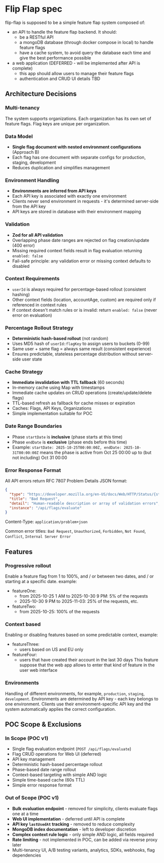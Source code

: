 # Flip Flap spec

flip-flap is supposed to be a simple feature flap system composed of:
- an API to handle the feature flap backend. It should:
  - be a RESTful API
  - a mongoDB database (through docker compose in local) to handle feature flags
  - have a cache system, to avoid query the database each time and give the best performance possible
- a web application (DEFERRED - will be implemented after API is complete)
  - this app should allow users to manage their feature flags
  - authentication and CRUD UI details TBD

## Architecture Decisions

### Multi-tenancy
The system supports organizations. Each organization has its own set of feature flags. Flag keys are unique per organization.

### Data Model
- **Single flag document with nested environment configurations** (Approach B)
- Each flag has one document with separate configs for production, staging, development
- Reduces duplication and simplifies management

### Environment Handling
- **Environments are inferred from API keys**
- Each API key is associated with exactly one environment
- Clients never send environment in requests - it's determined server-side from the API key
- API keys are stored in database with their environment mapping

### Validation
- **Zod for all API validation**
- Overlapping phase date ranges are rejected on flag creation/update (400 error)
- Missing required context fields result in flag evaluation returning `enabled: false`
- Fail-safe principle: any validation error or missing context defaults to disabled

### Context Requirements
- `userId` is always required for percentage-based rollout (consistent hashing)
- Other context fields (location, accountAge, custom) are required only if referenced in context rules
- If context doesn't match rules or is invalid: return `enabled: false` (never error on evaluation)

### Percentage Rollout Strategy
- **Deterministic hash-based rollout** (not random)
- Uses MD5 hash of `userId:flagKey` to assign users to buckets (0-99)
- Same user + same flag = always same result (consistent experience)
- Ensures predictable, stateless percentage distribution without server-side user state

### Cache Strategy
- **Immediate invalidation with TTL fallback** (60 seconds)
- In-memory cache using Map with timestamps
- Immediate cache updates on CRUD operations (create/update/delete flags)
- TTL-based refresh as fallback for cache misses or expiration
- Caches: Flags, API Keys, Organizations
- Simple implementation suitable for POC

### Date Range Boundaries
- Phase `startDate` is **inclusive** (phase starts at this time)
- Phase `endDate` is **exclusive** (phase ends before this time)
- Example: `startDate: 2025-10-25T00:00:00Z, endDate: 2025-10-31T00:00:00Z` means the phase is active from Oct 25 00:00 up to (but not including) Oct 31 00:00

### Error Response Format
All API errors return RFC 7807 Problem Details JSON format:
```json
{
  "type": "https://developer.mozilla.org/en-US/docs/Web/HTTP/Status/{status}",
  "title": "Bad Request",
  "detail": "Human-readable description or array of validation errors",
  "instance": "/api/flags/evaluate"
}
```

Content-Type: `application/problem+json`

Common error titles: `Bad Request`, `Unauthorized`, `Forbidden`, `Not Found`, `Conflict`, `Internal Server Error`

## Features

### Progressive rollout

Enable a feature flag from 1 to 100%, and / or between two dates, and / or starting at a specific date. example:
  - featureOne:
    - from 2025-10-25 1 AM to 2025-10-30 9 PM: 5% of the requests
    - 2025-10-30 9 PM to 2025-11-03: 25% of the requests, etc.
  - featureTwo:
    - from 2025-10-25: 100% of the requests

### Context based

Enabling or disabling features based on some predictable context, example:
  - featureThree:
    - users based on US and EU only
  - featureFour:
    - users that have created their account in the last 30 days
This feature suppose that the web app allows to enter that kind of feature in the user web interface

### Environments

Handling of different environments, for example, `production`, `staging`, `development`.
Environments are determined by API key - each key belongs to one environment.
Clients use their environment-specific API key and the system automatically applies the correct configuration.

## POC Scope & Exclusions

### In Scope (POC v1)
- Single flag evaluation endpoint (`POST /api/flags/evaluate`)
- Flag CRUD operations for Web UI (deferred)
- API key management
- Deterministic hash-based percentage rollout
- Phase-based date range rollout
- Context-based targeting with simple AND logic
- Simple time-based cache (60s TTL)
- Simple error response format

### Out of Scope (POC v1)
- **Bulk evaluation endpoint** - removed for simplicity, clients evaluate flags one at a time
- **Web UI implementation** - deferred until API is complete
- **API key `lastUsedAt` tracking** - removed to reduce complexity
- **MongoDB index documentation** - left to developer discretion
- **Complex context rule logic** - only simple AND logic, all fields required
- **Rate limiting** - not implemented in POC, can be added via reverse proxy later
- Multi-tenancy UI, A/B testing variants, analytics, SDKs, webhooks, flag dependencies

